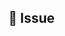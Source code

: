 <!--
Please take a look at the issue templates at https://github.com/Ocelot-Social-Community/Ocelot-Social/issues/new/choose
before submitting a new issue. Following one of the issue templates will ensure maintainers can route your request efficiently.

Thanks!
-->

## 💬 Issue
<!-- Describe your Issue in detail. -->

<!-- Attach screenshots and drawings if needed. -->

